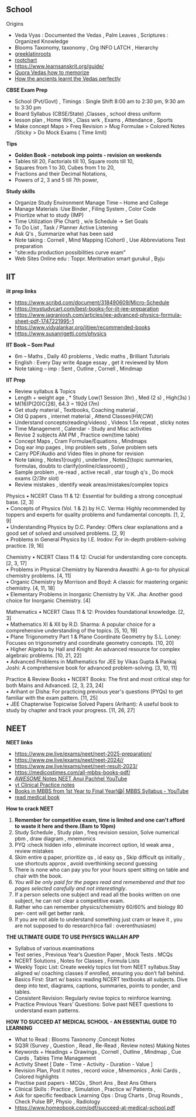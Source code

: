 ## School
Origins
* Veda Vyas : Documented the Vedas , Palm Leaves , Scriptures : Organized Knowledge
* Blooms Taxonomy, taxonomy , Org INFO LATCH , Hierarchy
* [greeklatinroots](https://www.oakton.edu/user/3/gherrera/Greek%20and%20Latin%20Roots%20in%20English/greek_and_latin_roots.pdf)
* [rootchart](http://www.prefixsuffix.com/rootchart.php)
* https://www.learnsanskrit.org/guide/
* [Quora Vedas how to memorize](https://www.quora.com/Before-the-Vedas-were-written-down-how-were-they-memorised)
* [How the ancients learnt the Vedas perfectly](https://indianexpress.com/article/parenting/learning/how-ancients-learnt-vedas-perfectly-5743767/)


**CBSE Exam Prep**
* School (Pvt/Govt) , Timings : Single Shift 8:00 am to 2:30 pm, 9:30 am to 3:30 pm
* Board Syllabus (CBSE/State) ,Classes , school dress uniform 
* lesson plan , Home Wrk , Class wrk , Exams , Attendance , Sports 
* Make concept Maps > Freq Revision > Mug Formulae > Colored Notes /Sticky > Do Mock Exams ( Time limit)

**Tips**
* **Golden Book - notebook imp points - revision on weekends**
* Tables till 20, Factorials till 10, Square roots till 10,
* Squares from 1 to 30, Cubes from 1 to 20,
* Fractions and their Decimal Notations,
* Powers of 2, 3 and 5 till 7th power,

**Study skills**
* Organize Study Environment Manage Time – Home and College
* Manage Materials :Use Binder , Filing System , Color Code
* Priortize what to study (IMP)
* Time Utilization (Pie Chart) , w/e Schedule -> Set Goals
* To Do List , Task / Planner Active Listening
* Ask  Q's , Summarize what has been said 
* Note taking : Cornell , Mind Mapping (Cohort) , Use Abbreviations Test preparation
* "site:edu production possibilities curve exam"
* Web Sites Online edu : Toppr. Meritnation smart gurukul , Byju

## IIT
**iit prep links**
* https://www.scribd.com/document/318490609/Micro-Schedule
* https://mystudycart.com/best-books-for-iit-jee-preparation
* https://www.jagranjosh.com/articles/jee-advanced-physics-formula-sheet-pdf-1747221995-1
* https://www.vidyalankar.org/iitjee/recommended-books
* https://www.susanrigetti.com/physics
  
**IIT Book – Som Paul**
* 6m – Maths , Daily 40 problems , Vedic maths , Brilliant Tutorials
* English : Every Day write 4page essay , get it reviewed by Mom
* Note taking – imp : Sent , Outline , Cornell , Mindmap

**IIT Prep**
* Review syllabus & Topics 
* Length + weight age  , * Study Low(1 Session 3hr) , Med (2 s) , High(3s) ) 
* M(16)P(20)C(28), 64.3 = 192d (7m) 
* Get study material  , Textbooks, Coaching material , 
* Old Q papers , internet material , Attend Classes(HW,CW)
* Understand concepts(reading/videos) , Videos 1.5x repeat , sticky notes
* Time Management , Calendar - Study and Misc activities
* Revise 2 subjects AM PM , Practice own(time table) 
* Concept Maps  , Cram Formulae/Equations  , Mindmaps
* Dog ear imp pages , Imp problem sets , Solve problem sets
* Carry PDF/Audio and Video files in phone for revision
* Note taking , Notes1(rough) , underline , Notes2(topic summaries, formulas, doubts to clarify(online/classroom)) , 
* Sample problem , re-read , active recall , star tough q's  , Do mock exams (2/3hr slot) 
* Review mistakes , identify weak areas/mistakes/complex topics

Physics 
• NCERT Class 11 & 12: Essential for building a strong conceptual base. [2, 3]  
• Concepts of Physics (Vol. 1 & 2) by H.C. Verma: Highly recommended by toppers and experts for quality problems and fundamental concepts. [1, 2, 9]  
• Understanding Physics by D.C. Pandey: Offers clear explanations and a good set of solved and unsolved problems. [2, 9]  
• Problems in General Physics by I.E. Irodov: For in-depth problem-solving practice. [9, 16]  

Chemistry 
• NCERT Class 11 & 12: Crucial for understanding core concepts. [2, 3, 17]  
• Problems in Physical Chemistry by Narendra Awasthi: A go-to for physical chemistry problems. [4, 11]  
• Organic Chemistry by Morrison and Boyd: A classic for mastering organic chemistry. [4, 11, 18]  
• Elementary Problems in Inorganic Chemistry by V.K. Jha: Another good choice for Inorganic Chemistry. [4]  

Mathematics 
• NCERT Class 11 & 12: Provides foundational knowledge. [2, 3]  
• Mathematics XI & XII by R.D. Sharma: A popular choice for a comprehensive understanding of the topics. [5, 10, 19]  
• Plane Trigonometry Part 1 & Plane Coordinate Geometry by S.L. Loney: Focuses on trigonometry and coordinate geometry concepts. [10, 20]  
• Higher Algebra by Hall and Knight: An advanced resource for complex algebraic problems. [10, 21, 22]  
• Advanced Problems in Mathematics for JEE by Vikas Gupta & Pankaj Joshi: A comprehensive book for advanced problem-solving. [3, 10, 11]  

Practice & Review Books 
• NCERT Books: The first and most critical step for both Mains and Advanced. [2, 3, 23, 24]  
• Arihant or Disha: For practicing previous year's questions (PYQs) to get familiar with the exam pattern. [11, 25]  
• JEE Chapterwise Topicwise Solved Papers (Arihant): A useful book to study by chapter and track your progress. [11, 26, 27]  



## NEET
**NEET links**
* https://www.pw.live/exams/neet/neet-2025-preparation/
* https://www.pw.live/exams/neet/neet-2024//
* https://www.pw.live/exams/neet/neet-result-2023/
* https://medicostimes.com/all-mbbs-books-pdf/
* [*AWESOME* Notes NEET Anuj Pachhel YouTube](https://www.youtube.com/watch?v=-FaFlDKdzT8&list=WL&index=5&pp=gAQBiAQB)
* [yt Clinical Practice notes](https://www.youtube.com/watch?v=GxumhC3C1ss&list=PLmMyXRtEtJEa6xb8Aoox6hsqQEbD8udUy)
* [Books in MBBS from 1st Year to Final Year!😱| MBBS Syllabus - YouTube](https://www.youtube.com/watch?v=4FitjW6BIMk&list=WL&index=2)
* [read medical book](https://www.youtube.com/shorts/h7rBsehUz0M)


**How to crack NEET**
1. **Remember for competitive exam, time is limited and one can't afford to waste it here and there.(8am to 10pm)**
1. Study Schedule , Study plan , freq revision session, Solve numerical pbm , draw diagram , mnemonics 
1. PYQ :check hidden info , eliminate incorrect option, Id weak area , review mistakes 
1. Skim entire q paper, prioritize qs , id easy qs , Skip difficult qs initially , use shortcuts approx , avoid overthinking second guessing 
1. There is none who can pay you for your hours spent sitting on table and chair with the book.
1. _You will be only paid for the pages read and remembered and that too pages selected carefully and not interestingly_.
1. If a person selects one subject and read all the books written on one subject, he can not clear a competitive exam. 
1. Rather who can remember physics/chemistry 60/60% and biology 80 per- cent will get better rank.
1. If you are not able to understand something just cram or leave it , you are not supposed to do research(rca fail : overenthusiasm)

**THE ULTIMATE GUIDE TO USE PHYSICS WALLAH APP**
* Syllabus of various examinations
* Test series , Previous Year’s Question Paper , Mock Tests . MCQs
* NCERT Solutions , Notes for Classes , Formula Lists
* Weekly Topic List: Create weekly topics list from  NEET syllabus.Stay aligned w/ coaching classes if enrolled, ensuring you don’t fall behind.
* Basics First: Start w/ basics reading NCERT textbooks all subjects. Dive deep into text, diagrams, captions, summaries, points to ponder, and tables.
* Consistent Revision: Regularly revise topics to reinforce learning.
* Practice Previous Years’ Questions: Solve past NEET questions to understand exam patterns.
  
**HOW TO SUCCEED AT MEDICAL SCHOOL - AN ESSENTIAL GUIDE TO LEARNING**
* What to Read : Blooms Taxonomy ,Concept Notes
* SQ3R (Survey , Question , Read , Re-Read , Review notes) Making Notes
* Keywords + Headings + Drawings , Cornell , Outline , Mindmap , Cue Cards , Tables Time Management
* Activity Sheet [ Date - Time - Activity - Duration - Value ]
* Revision Plan, Post it notes , record voice , Mnemonics , Anki Cards , Colored highlights
* Practise past papers - MCQs , Short Ans , Best Ans Others
* Clinical Skills : Practice , Simulation , Practice w/ Patients ,
* Ask for specific feedback Learning Ops : Drug Charts , Drug Rounds , Check Pulse BP, Physio , Radiology
* https://www.homeobook.com/pdf/succeed-at-medical-school.pdf

